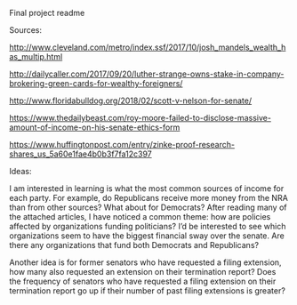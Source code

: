 Final project readme

Sources:

http://www.cleveland.com/metro/index.ssf/2017/10/josh_mandels_wealth_has_multip.html

http://dailycaller.com/2017/09/20/luther-strange-owns-stake-in-company-brokering-green-cards-for-wealthy-foreigners/

http://www.floridabulldog.org/2018/02/scott-v-nelson-for-senate/

https://www.thedailybeast.com/roy-moore-failed-to-disclose-massive-amount-of-income-on-his-senate-ethics-form

https://www.huffingtonpost.com/entry/zinke-proof-research-shares_us_5a60e1fae4b0b3f7fa12c397

Ideas:

I am interested in learning is what the most common sources of income for each party. For example, do Republicans receive more money from the NRA than from other sources? What about for Democrats? After reading many of the attached articles, I have noticed a common theme: how are policies affected by organizations funding politicians? I’d be interested to see which organizations seem to have the biggest financial sway over the senate. Are there any organizations that fund both Democrats and Republicans?

Another idea is for former senators who have requested a filing extension, how many also requested an extension on their termination report? Does the frequency of senators who have requested a filing extension on their termination report go up if their number of past filing extensions is greater? 

